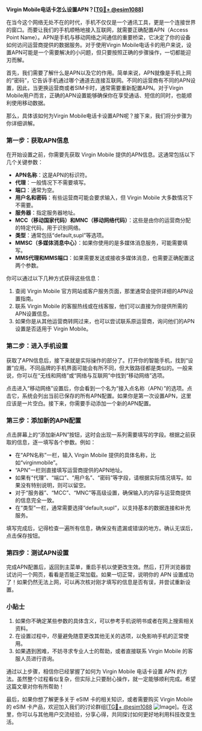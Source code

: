 **Virgin Mobile电话卡怎么设置APN？[[TG💪+ @esim1088](https://t.me/s/esim1088)]**

在当今这个网络无处不在的时代，手机不仅仅是一个通讯工具，更是一个连接世界的窗口。而要让我们的手机顺畅地接入互联网，就需要正确配置APN（Access Point Name）。APN是手机与移动网络之间通信的重要桥梁，它决定了你的设备如何访问运营商提供的数据服务。对于使用Virgin Mobile电话卡的用户来说，设置APN可能是一个需要解决的小问题，但只要按照正确的步骤操作，一切都能迎刃而解。

首先，我们需要了解什么是APN以及它的作用。简单来说，APN就像是手机上网的“密码”，它告诉手机通过哪个通道去连接互联网。不同的运营商有不同的APN设置，因此，当更换运营商或者SIM卡时，通常需要重新配置APN。对于Virgin Mobile用户而言，正确的APN设置能够确保你在享受通话、短信的同时，也能顺利使用移动数据。

那么，具体该如何为Virgin Mobile电话卡设置APN呢？接下来，我们将分步骤为你详细讲解。

### 第一步：获取APN信息

在开始设置之前，你需要先获取 Virgin Mobile 提供的APN信息。这通常包括以下几个关键参数：

- **APN名称**：这是APN的标识符。
- **代理**：一般情况下不需要填写。
- **端口**：通常为空。
- **用户名和密码**：有些运营商可能会要求输入，但 Virgin Mobile 大多数情况下不需要。
- **服务器**：指定服务器地址。
- **MCC（移动国家代码）和MNC（移动网络代码）**：这些是由你的运营商分配的特定代码，用于识别网络。
- **类型**：通常包括“default,supl”等选项。
- **MMSC（多媒体消息中心）**：如果你使用的是多媒体消息服务，可能需要填写。
- **MMS代理和MMS端口**：如果需要发送或接收多媒体消息，也需要正确配置这两个参数。

你可以通过以下几种方式获得这些信息：

1. 查阅 Virgin Mobile 官方网站或客户服务页面，那里通常会提供详细的APN设置指南。
2. 联系 Virgin Mobile 的客服热线或在线客服，他们可以直接为你提供所需的APN设置信息。
3. 如果你是从其他运营商转网过来，也可以尝试联系原运营商，询问他们的APN设置是否适用于 Virgin Mobile。

### 第二步：进入手机设置

获取了APN信息后，接下来就是实际操作的部分了。打开你的智能手机，找到“设置”应用。不同品牌的手机界面可能会有所不同，但大致路径都是类似的。一般来说，你可以在“无线和网络”或“网络与互联网”中找到“移动网络”选项。

点击进入“移动网络”设置后，你会看到一个名为“接入点名称（APN）”的选项。点击它，系统会列出当前已保存的所有APN配置。如果你是第一次设置APN，这里应该是一片空白。接下来，你需要手动添加一个新的APN配置。

### 第三步：添加新的APN配置

点击屏幕上的“添加新APN”按钮，这时会出现一系列需要填写的字段。根据之前获取的信息，逐一填写各个参数。例如：

- 在“APN名称”一栏，输入 Virgin Mobile 提供的具体名称，比如“virginmobile”。
- “APN”一栏则直接填写运营商提供的APN地址。
- 如果有“代理”、“端口”、“用户名”、“密码”等字段，请根据实际情况填写。如果没有特别说明，则可以留空。
- 对于“服务器”、“MCC”、“MNC”等高级设置，确保输入的内容与运营商提供的信息完全一致。
- 在“类型”一栏，通常需要选择“default,supl”，以支持基本的数据连接和补充服务。

填写完成后，记得检查一遍所有信息，确保没有遗漏或错误的地方。确认无误后，点击保存按钮。

### 第四步：测试APN设置

完成APN配置后，返回到主菜单，重启手机以使更改生效。然后，打开浏览器尝试访问一个网页，看看是否能正常加载。如果一切正常，说明你的 APN 设置成功了！如果仍然无法上网，可以再次核对刚才填写的信息是否有误，并尝试重新设置。

### 小贴士

1. 如果你不确定某些参数的具体含义，可以参考手机说明书或者在网上搜索相关资料。
2. 在设置过程中，尽量避免随意更改其他无关的选项，以免影响手机的正常使用。
3. 如果遇到困难，不妨寻求专业人士的帮助，或者直接联系 Virgin Mobile 的客服人员进行咨询。

通过以上步骤，相信你已经掌握了如何为 Virgin Mobile 电话卡设置 APN 的方法。虽然整个过程看似复杂，但实际上只要耐心操作，就一定能够顺利完成。希望这篇文章对你有所帮助！

最后，如果你想了解更多关于 eSIM 卡的相关知识，或者需要购买 Virgin Mobile 的 eSIM 卡产品，欢迎加入我们的讨论群组[[TG💪+ @esim1088](https://t.me/s/esim1088) ![Image](https://i.postimg.cc/4NQfJmqS/Snipaste-2025-05-13-00-14-12.png)]。在这里，你可以与其他用户交流经验，分享心得，共同探讨如何更好地利用科技改变生活。